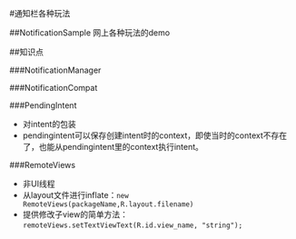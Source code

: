 #通知栏各种玩法

##NotificationSample
网上各种玩法的demo

##知识点

###NotificationManager

###NotificationCompat

###PendingIntent
- 对intent的包装
- pendingintent可以保存创建intent时的context，即使当时的context不存在了，也能从pendingintent里的context执行intent。

###RemoteViews
- 非UI线程
- 从layout文件进行inflate：`new RemoteViews(packageName,R.layout.filename)`
- 提供修改子view的简单方法：`remoteViews.setTextViewText(R.id.view_name, "string");`